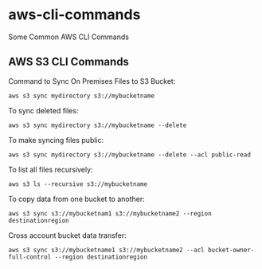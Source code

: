 # aws-cli-commands
Some Common AWS CLI Commands

## AWS S3 CLI Commands
Command to Sync On Premises Files to S3 Bucket:
```
aws s3 sync mydirectory s3://mybucketname
```

To sync deleted files:
```
aws s3 sync mydirectory s3://mybucketname --delete
```

To make syncing files public:
```
aws s3 sync mydirectory s3://mybucketname --delete --acl public-read
```

To list all files recursively:
```
aws s3 ls --recursive s3://mybucketname
```

To copy data from one bucket to another:
```
aws s3 sync s3://mybucketnam1 s3://mybucketname2 --region destinationregion
```

Cross account bucket data transfer:
```
aws s3 sync s3://mybucketname1 s3://mybucketname2 --acl bucket-owner-full-control --region destinationregion
```
